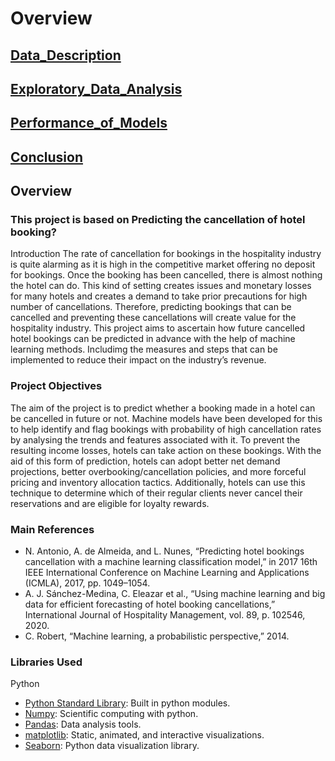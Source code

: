 # Overview 

## [Data_Description](Data_Description/Data_Description.md)

## [Exploratory_Data_Analysis](Exploratory_Data_Analysis/Exploratory_Data_Analysis.md)

## [Performance_of_Models](Peformance_of_Models/Performance_of_Models.md)

## [Conclusion](Conclusion/Conclusion.md)


## Overview 
### This project is based on Predicting the cancellation of hotel booking?

Introduction
The rate of cancellation for bookings in the hospitality industry is quite alarming as it is high in the competitive market offering no deposit for bookings. Once the booking has been cancelled, there is almost nothing the hotel can do. This kind of setting creates issues and monetary losses for many hotels and creates a demand to take prior precautions for high number of cancellations. Therefore, predicting bookings that can be cancelled and preventing these cancellations will create value for the hospitality industry. This project aims to ascertain how future cancelled hotel bookings can be predicted in advance with the help of machine learning methods. Includimg the measures and steps that can be implemented to reduce their impact on the industry’s revenue.

### Project Objectives
The aim of the project is to predict whether a booking made in a hotel can be cancelled in future or not. Machine models have been developed for this to help identify and flag bookings with probability of high cancellation rates by analysing the trends and features associated with it. To prevent the resulting income losses, hotels can take action on these bookings. With the aid of this form of prediction, hotels can adopt better net demand projections, better overbooking/cancellation policies, and more forceful pricing and inventory allocation tactics. Additionally, hotels can use this technique to determine which of their regular clients never cancel their reservations and are eligible for loyalty rewards.


### Main References
* N. Antonio, A. de Almeida, and L. Nunes, “Predicting hotel bookings cancellation with a machine learning
classification model,” in 2017 16th IEEE International Conference on Machine Learning and Applications
(ICMLA), 2017, pp. 1049–1054.
* A. J. Sánchez-Medina, C. Eleazar et al., “Using machine learning and big data for efficient forecasting of
hotel booking cancellations,” International Journal of Hospitality Management, vol. 89, p. 102546, 2020.
* C. Robert, “Machine learning, a probabilistic perspective,” 2014.

### Libraries Used
Python
* [Python Standard Library](https://docs.python.org/2/library/): Built in python modules.
* [Numpy](http://www.numpy.org/): Scientific computing with python.
* [Pandas](http://pandas.pydata.org/): Data analysis tools.
* [matplotlib](https://matplotlib.org/): Static, animated, and interactive visualizations.
* [Seaborn](https://seaborn.pydata.org/): Python data visualization library.
